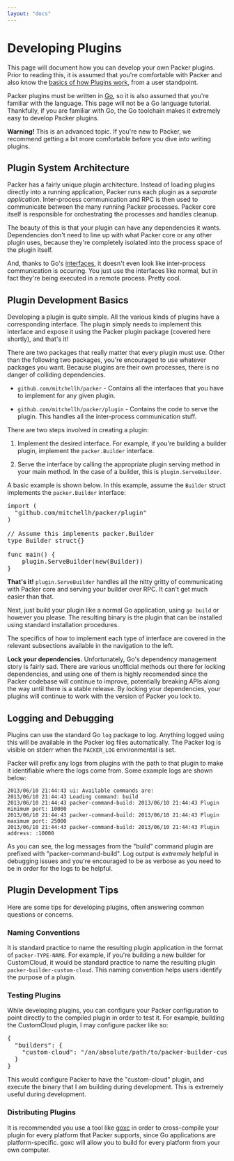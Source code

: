 ```yaml
---
layout: "docs"
---
```


# Developing Plugins

This page will document how you can develop your own Packer plugins.
Prior to reading this, it is assumed that you're comfortable with Packer
and also know the [basics of how Plugins work](/docs/extend/plugins.html),
from a user standpoint.

Packer plugins must be written in [Go](http://golang.org/), so it is also
assumed that you're familiar with the language. This page will not be a
Go language tutorial. Thankfully, if you are familiar with Go, the Go toolchain
makes it extremely easy to develop Packer plugins.

<div class="alert alert-block">
  <strong>Warning!</strong> This is an advanced topic. If you're new to Packer,
  we recommend getting a bit more comfortable before you dive into writing
  plugins.
</div>

## Plugin System Architecture

Packer has a fairly unique plugin architecture. Instead of loading plugins
directly into a running application, Packer runs each plugin as a
_separate application_. Inter-process communication and RPC is then used
to communicate between the many running Packer processes. Packer core
itself is responsible for orchestrating the processes and handles cleanup.

The beauty of this is that your plugin can have any dependencies it wants.
Dependencies don't need to line up with what Packer core or any other plugin
uses, because they're completely isolated into the process space of the
plugin itself.

And, thanks to Go's [interfaces](http://golang.org/doc/effective_go.html#interfaces_and_types),
it doesn't even look like inter-process communication is occuring. You just
use the interfaces like normal, but in fact they're being executed in
a remote process. Pretty cool.

## Plugin Development Basics

Developing a plugin is quite simple. All the various kinds of plugins
have a corresponding interface. The plugin simply needs to implement
this interface and expose it using the Packer plugin package (covered here shortly),
and that's it!

There are two packages that really matter that every plugin must use.
Other than the following two packages, you're encouraged to use whatever
packages you want. Because plugins are their own processes, there is
no danger of colliding dependencies.

* `github.com/mitchellh/packer` - Contains all the interfaces that you
  have to implement for any given plugin.

* `github.com/mitchellh/packer/plugin` - Contains the code to serve the
  plugin. This handles all the inter-process communication stuff.

There are two steps involved in creating a plugin:

1. Implement the desired interface. For example, if you're building a
   builder plugin, implement the `packer.Builder` interface.

2. Serve the interface by calling the appropriate plugin serving method
   in your main method. In the case of a builder, this is `plugin.ServeBuilder`.

A basic example is shown below. In this example, assume the `Builder` struct
implements the `packer.Builder` interface:

<pre class="prettyprint">
import (
  "github.com/mitchellh/packer/plugin"
)

// Assume this implements packer.Builder
type Builder struct{}

func main() {
	plugin.ServeBuilder(new(Builder))
}
</pre>

**That's it!** `plugin.ServeBuilder` handles all the nitty gritty of
communicating with Packer core and serving your builder over RPC. It
can't get much easier than that.

Next, just build your plugin like a normal Go application, using `go build`
or however you please. The resulting binary is the plugin that can be
installed using standard installation procedures.

The specifics of how to implement each type of interface are covered
in the relevant subsections available in the navigation to the left.

<div class="alert alert-warn alert-block">
<strong>Lock your dependencies.</strong> Unfortunately, Go's dependency
management story is fairly sad. There are various unofficial methods out
there for locking dependencies, and using one of them is highly recomended
since the Packer codebase will continue to improve, potentially breaking
APIs along the way until there is a stable release. By locking your dependencies,
your plugins will continue to work with the version of Packer you lock to.
</div>

## Logging and Debugging

Plugins can use the standard Go `log` package to log. Anything logged
using this will be available in the Packer log files automatically.
The Packer log is visible on stderr when the `PACKER_LOG` environmental
is set.

Packer will prefix any logs from plugins with the path to that plugin
to make it identifiable where the logs come from. Some example logs are
shown below:

```
2013/06/10 21:44:43 ui: Available commands are:
2013/06/10 21:44:43 Loading command: build
2013/06/10 21:44:43 packer-command-build: 2013/06/10 21:44:43 Plugin minimum port: 10000
2013/06/10 21:44:43 packer-command-build: 2013/06/10 21:44:43 Plugin maximum port: 25000
2013/06/10 21:44:43 packer-command-build: 2013/06/10 21:44:43 Plugin address: :10000
```

As you can see, the log messages from the "build" command plugin are
prefixed with "packer-command-build". Log output is _extremely_ helpful
in debugging issues and you're encouraged to be as verbose as you need to
be in order for the logs to be helpful.

## Plugin Development Tips

Here are some tips for developing plugins, often answering common questions
or concerns.

### Naming Conventions

It is standard practice to name the resulting plugin application
in the format of `packer-TYPE-NAME`. For example, if you're building a
new builder for CustomCloud, it would be standard practice to name the
resulting plugin `packer-builder-custom-cloud`. This naming convention
helps users identify the purpose of a plugin.

### Testing Plugins

While developing plugins, you can configure your Packer configuration
to point directly to the compiled plugin in order to test it. For example,
building the CustomCloud plugin, I may configure packer like so:

<pre class="prettyprint">
{
  "builders": {
    "custom-cloud": "/an/absolute/path/to/packer-builder-custom-cloud"
  }
}
</pre>

This would configure Packer to have the "custom-cloud" plugin, and execute
the binary that I am building during development. This is extremely useful
during development.

### Distributing Plugins

It is recommended you use a tool like [goxc](https://github.com/laher/goxc)
in order to cross-compile your plugin for every platform that Packer supports,
since Go applications are platform-specific. goxc will allow you to build
for every platform from your own computer.
